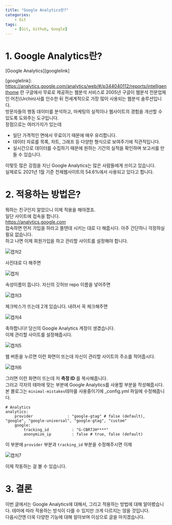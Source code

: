 ```yaml
---
title: "Google Analytics란?"
categories:
    - Git
tags:
    - [Git, Github, Google]
---
```


# 1. Google Analytics란?
[Google Analytics][googlelink]

[googlelink]: https://analytics.google.com/analytics/web/#/p344040112/reports/intelligenthome    란 구글에서 무료로 제공하는 웹분석 서비스로 2005년 구글이 웹분석 전문업체인 어친(Urchin)사를 인수한 뒤 전세계적으로 가장 많이 사용되는 웹분석 솔루션입니다.   
방문자들의 행동 데이터를 분석하고, 마케팅의 실적이나 웹사이트의 경험을 개선할 수 있도록 도와주는 도구입니다.   
장점으로는 여러가지가 있는데   
* 일단 가격적인 면에서 무료이기 때문에 매우 유리합니다.   
* 데이터 자료를 목록, 차트, 그래프 등 다양한 형식으로 보여주기에 직관적입니다.   
* 실시간으로 데이터를 수집하기 때문에 원하는 기간의 실적을 확인하며 보고서를 만들 수 있습니다.  

이렇듯 많은 강점을 지닌 Google Analytics는 많은 사람들에게 쓰이고 있습니다.   
실제로도 2021년 1월 기준 전체웹사이트의 54.6%에서 사용되고 있다고 합니다.   

# 2. 적용하는 방법은?
뭐하는 친구인지 알았으니 이제 적용을 해야겠죠.   
일단 사이트에 접속을 합니다.   
<https://analytics.google.com>   
접속하면 먼저 가입을 하라고 뜰텐데 시키는 대로 다 해줍시다. 아주 간단하니 걱정하실 필요 없습니다.   
하고 나면 이제 회원가입을 하고 관리할 사이트를 설정해야 합니다.   

![캡처2](https://user-images.githubusercontent.com/52962027/204293120-a0cbdbe0-56e6-4837-b4ca-8463afc2c418.PNG)   

사진대로 다 해주면   

![캡처](https://user-images.githubusercontent.com/52962027/204292601-8f3c6325-0003-4e68-b1ca-23c4ed5f35e9.PNG)   

속성이름이 뜹니다. 자신의 깃허브 repo 이름을 넣어주면   

![캡처3](https://user-images.githubusercontent.com/52962027/204293209-12a7b289-b3e2-4fb3-9d19-4519ec2a1203.PNG)   

체크박스가 뜨는데 2개 있습니다. 내려서 꼭 체크해주면   

![캡처4](https://user-images.githubusercontent.com/52962027/204293313-add3eaca-067b-4d3a-9714-c74c83e80b79.PNG)   

축하합니다! 당신의 Google Analytics 계정이 생겼습니다.   
이제 관리할 사이트를 설정해줍시다.   

![캡처5](https://user-images.githubusercontent.com/52962027/204293393-9ef2e61f-8634-4ecb-8138-02ee2105cca8.PNG)   

웹 버튼을 누르면 이런 화면이 뜨는데 자신이 관리할 사이트의 주소를 적어줍시다.   

![캡처6](https://user-images.githubusercontent.com/52962027/204293464-d481a523-ae87-4272-806d-596d290ee4b7.PNG)   

그러면 이런 화면이 뜨는데 저 **측정 ID** 를 복사해줍니다.   
그러고 각자의 테마에 맞는 부분에 Google Analytics를 사용할 부분을 작성해줍시다.   
본 블로그는 `minimal-mistakes`테마를 사용중이기에 _config.yml 파일에 수정해줍니다.   

    # Analytics   
    analytics:   
        provider               : "google-gtag" # false (default), "google", "google-universal", "google-gtag", "custom"   
        google:   
            tracking_id          : "G-CBR7JH****"   
            anonymize_ip         : false # true, false (default)

이 부분에 `provider` 부분과 `tracking_id` 부분을 수정해주시면 이제   

![캡처7](https://user-images.githubusercontent.com/52962027/204293512-67992b32-129f-473c-bc3a-5b8a72d2b4c9.PNG)    

이제 작동하는 걸 볼 수 있습니다.   

# 3. 결론
이번 글에서는 Google Analytics에 대해서, 그리고 적용하는 방법에 대해 알아봤습니다. 테마에 따라 적용하는 방식이 다를 수 있지만 크게 다르지는 않을 것입니다.   
다음시간엔 더욱 다양한 기능에 대해 알아보며 이상으로 글을 마치겠습니다.